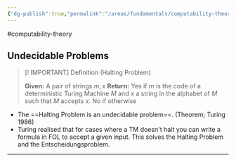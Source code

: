 ```yaml
---
{"dg-publish":true,"permalink":"/areas/fundamentals/computability-theory/"}
---
```


#computability-theory 
## Undecidable Problems

> [! IMPORTANT] Definition (Halting Problem)
> 
> **Given:** A pair of strings $m ,x$
> **Return:** Yes if $m$ is the code of a deterministic Turing Machine $M$ and $x$ a string in the alphabet of $M$ such that $M$ accepts $x$. No if otherwise

* The ==Halting Problem is an undecidable problem==. (Theorem; Turing 1986)
* Turing realised that for cases where a TM doesn't halt you can write a formula in FOL to accept a given input. This solves the Halting Problem and the Entscheidungsproblem.
---
